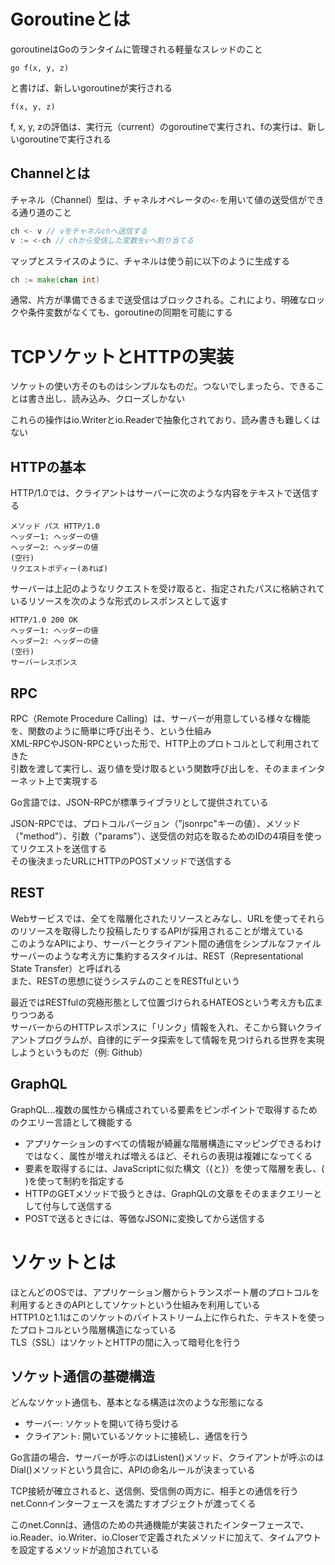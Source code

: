 # Goroutineとは
goroutineはGoのランタイムに管理される軽量なスレッドのこと

```
go f(x, y, z)
```
と書けば、新しいgoroutineが実行される

```
f(x, y, z)
```
f, x, y, zの評価は、実行元（current）のgoroutineで実行され、fの実行は、新しいgoroutineで実行される

## Channelとは
チャネル（Channel）型は、チャネルオペレータの`<-`を用いて値の送受信ができる通り道のこと

```go
ch <- v // vをチャネルchへ送信する
v := <-ch // chから受信した変数をvへ割り当てる
```

マップとスライスのように、チャネルは使う前に以下のように生成する
```go
ch := make(chan int)
```
通常、片方が準備できるまで送受信はブロックされる。これにより、明確なロックや条件変数がなくても、goroutineの同期を可能にする

# TCPソケットとHTTPの実装
ソケットの使い方そのものはシンプルなものだ。つないでしまったら、できることは書き出し、読み込み、クローズしかない

これらの操作はio.Writerとio.Readerで抽象化されており、読み書きも難しくはない

## HTTPの基本
HTTP/1.0では、クライアントはサーバーに次のような内容をテキストで送信する
```
メソッド パス HTTP/1.0
ヘッダー1: ヘッダーの値
ヘッダー2: ヘッダーの値
(空行)
リクエストボディー(あれば)
```

サーバーは上記のようなリクエストを受け取ると、指定されたパスに格納されているリソースを次のような形式のレスポンスとして返す
```
HTTP/1.0 200 OK
ヘッダー1: ヘッダーの値
ヘッダー2: ヘッダーの値
(空行)
サーバーレスポンス
```
## RPC
RPC（Remote Procedure Calling）は、サーバーが用意している様々な機能を、関数のように簡単に呼び出そう、という仕組み  
XML-RPCやJSON-RPCといった形で、HTTP上のプロトコルとして利用されてきた  
引数を渡して実行し、返り値を受け取るという関数呼び出しを、そのままインターネット上で実現する

Go言語では、JSON-RPCが標準ライブラリとして提供されている

JSON-RPCでは、プロトコルバージョン（"jsonrpc"キーの値）、メソッド（"method"）、引数（"params"）、送受信の対応を取るためのIDの4項目を使ってリクエストを送信する  
その後決まったURLにHTTPのPOSTメソッドで送信する

## REST
Webサービスでは、全てを階層化されたリソースとみなし、URLを使ってそれらのリソースを取得したり投稿したりするAPIが採用されることが増えている  
このようなAPIにより、サーバーとクライアント間の通信をシンプルなファイルサーバーのような考え方に集約するスタイルは、REST（Representational State Transfer）と呼ばれる  
また、RESTの思想に従うシステムのことをRESTfulという

最近ではRESTfulの究極形態として位置づけられるHATEOSという考え方も広まりつつある  
サーバーからのHTTPレスポンスに「リンク」情報を入れ、そこから賢いクライアントプログラムが、自律的にデータ探索をして情報を見つけられる世界を実現しようというものだ（例: Github）

## GraphQL
GraphQL…複数の属性から構成されている要素をピンポイントで取得するためのクエリー言語として機能する
* アプリケーションのすべての情報が綺麗な階層構造にマッピングできるわけではなく、属性が増えれば増えるほど、それらの表現は複雑になってくる
* 要素を取得するには、JavaScriptに似た構文（{と}）を使って階層を表し、( )を使って制約を指定する
* HTTPのGETメソッドで扱うときは、GraphQLの文章をそのままクエリーとして付与して送信する
* POSTで送るときには、等価なJSONに変換してから送信する

# ソケットとは
ほとんどのOSでは、アプリケーション層からトランスポート層のプロトコルを利用するときのAPIとしてソケットという仕組みを利用している  
HTTP1.0と1.1はこのソケットのバイトストリーム上に作られた、テキストを使ったプロトコルという階層構造になっている  
TLS（SSL）はソケットとHTTPの間に入って暗号化を行う

## ソケット通信の基礎構造
どんなソケット通信も、基本となる構造は次のような形態になる
* サーバー: ソケットを開いて待ち受ける
* クライアント: 開いているソケットに接続し、通信を行う

Go言語の場合、サーバーが呼ぶのはListen()メソッド、クライアントが呼ぶのはDial()メソッドという具合に、APIの命名ルールが決まっている

TCP接続が確立されると、送信側、受信側の両方に、相手との通信を行うnet.Connインターフェースを満たすオブジェクトが渡ってくる

このnet.Connは、通信のための共通機能が実装されたインターフェースで、io.Reader、io.Writer、io.Closerで定義されたメソッドに加えて、タイムアウトを設定するメソッドが追加されている



